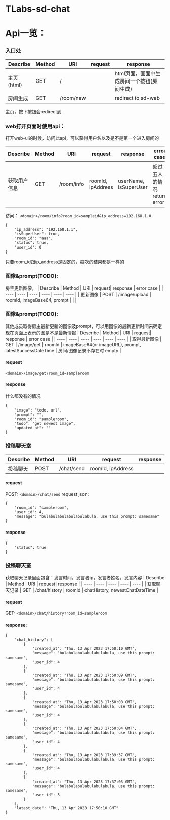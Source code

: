 # TLabs-sd-chat

# Api一览：

### 入口处
| Describe |  Method  | URI | request| response |
| ---- | ---- | ---- | ---- | ---- |
| 主页(html) | GET | / |  | html页面，画面中生成房间一个按钮(房间生成) |
| 房间生成 | GET | /room/new |  | redirect to sd-web |

主页，按下按钮会redirect到


### web打开页面时使用api：

打开web-ui的时候，访问此api，可以获得用户名以及是不是第一个进入房间的

| Describe |  Method  | URI | request| response | error case |
| ---- | ---- | ---- | ---- | ---- | ---- |
| 获取用户信息 | GET | /room/info | roomId, ipAddress | userName, isSuperUser | 超过五人的情况return error |

访问： `<domain>/room/info?room_id=sampleid&ip_address=192.168.1.0`
```
{
    "ip_address": "192.168.1.1",
    "isSuperUser": true,
    "room_id": "aaa",
    "status": true,
    "user_id": 0
}
```
只要room_id跟ip_address是固定的，每次的结果都是一样的

### 图像&prompt(TODO):

房主更新图像，
| Describe |  Method  | URI | request| response | error case |
| ---- | ---- | ---- | ---- | ---- | ---- |
| 更新图像 | POST | /image/upload | roomId, imageBase64, prompt | | |

### 图像&prompt(TODO):

其他成员取得房主最新更新的图像及prompt，可以用图像的最新更新时间来确定现在页面上表示的图是不是最新情报
| Describe |  Method  | URI | request| response | error case |
| ---- | ---- | ---- | ---- | ---- | ---- |
| 取得最新图像 | GET | /image/get | roomId | imageBase64(or imageURL), prompt, latestSuccessDateTime | 房间/图像记录不存在时 empty |

#### request
`<domain>/image/get?room_id=sampleroom`

#### response
什么都没有的情况
```
{
    "image": "todo, url",
    "prompt": "",
    "room_id": "sampleroom",
    "todo": "get newest image",
    "updated_at": ""
}
```

### 投稿聊天室
| Describe |  Method  | URI | request| response |
| ---- | ---- | ---- | ---- | ---- |
| 投稿聊天 | POST | /chat/send | roomId, ipAddress | |

#### request
POST: `<domain>/chat/send`
request json:
```
{
    "room_id": "sampleroom",
    "user_id": 4,
    "message": "bulabulabulabulabulabula, use this prompt: samesame"
}
```
#### response
```
{
    "status": true
}
```



### 投稿聊天室
获取聊天记录里面包含：发言时间，发言者ip，发言者姓名，发言内容
| Describe |  Method  | URI | request| response |
| ---- | ---- | ---- | ---- | ---- |
| 获取聊天记录 | GET | /chat/history | roomId | chatHistory, newestChatDateTime |

#### request
GET: `<domain>/chat/history?room_id=sampleroom`
#### response:
```
{
    "chat_history": [
        {
            "created_at": "Thu, 13 Apr 2023 17:50:10 GMT",
            "message": "bulabulabulabulabulabula, use this prompt: samesame",
            "user_id": 4
        },
        {
            "created_at": "Thu, 13 Apr 2023 17:50:09 GMT",
            "message": "bulabulabulabulabulabula, use this prompt: samesame",
            "user_id": 4
        },
        {
            "created_at": "Thu, 13 Apr 2023 17:50:08 GMT",
            "message": "bulabulabulabulabulabula, use this prompt: samesame",
            "user_id": 4
        },
        {
            "created_at": "Thu, 13 Apr 2023 17:50:04 GMT",
            "message": "bulabulabulabulabulabula, use this prompt: samesame",
            "user_id": 4
        },
        {
            "created_at": "Thu, 13 Apr 2023 17:39:37 GMT",
            "message": "bulabulabulabulabulabula, use this prompt: samesame",
            "user_id": 4
        },
        {
            "created_at": "Thu, 13 Apr 2023 17:37:03 GMT",
            "message": "bulabulabulabulabulabula, use this prompt: samesame",
            "user_id": 3
        }
    ],
    "latest_date": "Thu, 13 Apr 2023 17:50:10 GMT"
}
```
